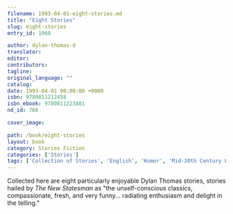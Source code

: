 ```yaml
---
filename: 1993-04-01-eight-stories.md
title: "Eight Stories"
slug: eight-stories
entry_id: 1060

author: dylan-thomas-d
translator: 
editor: 
contributors: 
tagline: 
original_language: ""
catalog: 
date: 1993-04-01 00:00:00 +0000 
isbn: 9780811212458
isbn_ebook: 9780811223881
nd_id: 766

cover_image: 

path: /book/eight-stories
layout: book
category: Stories Fiction
categories: ['Stories']
tags: ['Collection of Stories', 'English', 'Humor', 'Mid-20th Century Literature', 'Wales', 'Welsh literature']
---
```

Collected here are eight particularly enjoyable Dylan Thomas stories, stories hailed by *The New Statesman* as "the unself-conscious classics, compassionate, fresh, and very funny... radiating enthusiasm and delight in the telling."





